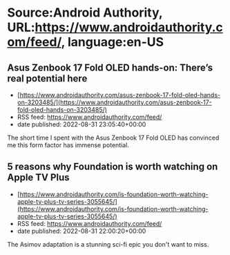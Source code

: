 # Source:Android Authority, URL:https://www.androidauthority.com/feed/, language:en-US

## Asus Zenbook 17 Fold OLED hands-on: There’s real potential here
 - [https://www.androidauthority.com/asus-zenbook-17-fold-oled-hands-on-3203485/](https://www.androidauthority.com/asus-zenbook-17-fold-oled-hands-on-3203485/)
 - RSS feed: https://www.androidauthority.com/feed/
 - date published: 2022-08-31 23:05:40+00:00

The short time I spent with the Asus Zenbook 17 Fold OLED has convinced me this form factor has immense potential.

## 5 reasons why Foundation is worth watching on Apple TV Plus
 - [https://www.androidauthority.com/is-foundation-worth-watching-apple-tv-plus-tv-series-3055645/](https://www.androidauthority.com/is-foundation-worth-watching-apple-tv-plus-tv-series-3055645/)
 - RSS feed: https://www.androidauthority.com/feed/
 - date published: 2022-08-31 22:00:20+00:00

The Asimov adaptation is a stunning sci-fi epic you don't want to miss.

